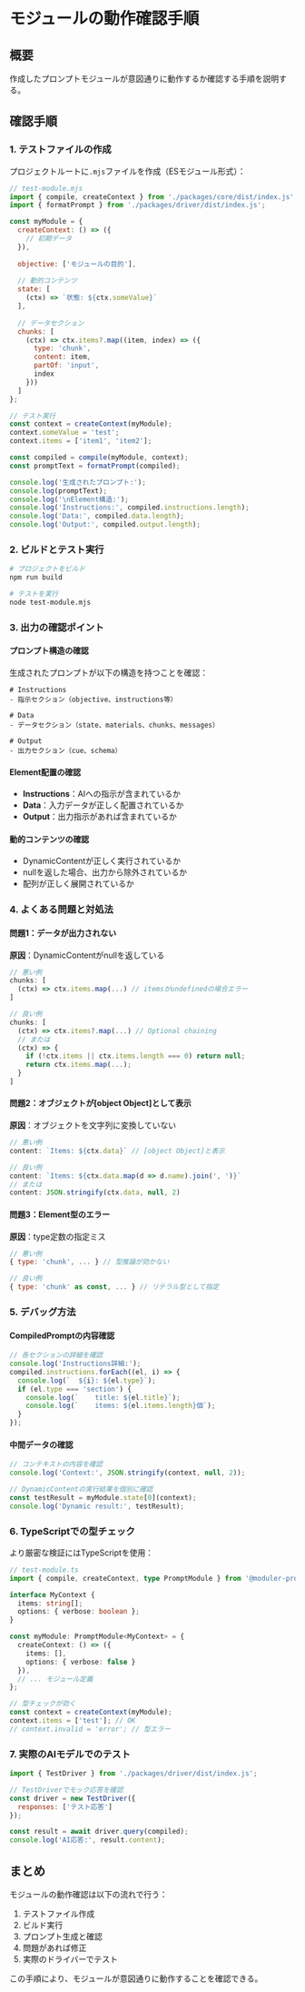 # モジュールの動作確認手順

## 概要

作成したプロンプトモジュールが意図通りに動作するか確認する手順を説明する。

## 確認手順

### 1. テストファイルの作成

プロジェクトルートに`.mjs`ファイルを作成（ESモジュール形式）：

```javascript
// test-module.mjs
import { compile, createContext } from './packages/core/dist/index.js';
import { formatPrompt } from './packages/driver/dist/index.js';

const myModule = {
  createContext: () => ({
    // 初期データ
  }),
  
  objective: ['モジュールの目的'],
  
  // 動的コンテンツ
  state: [
    (ctx) => `状態: ${ctx.someValue}`
  ],
  
  // データセクション
  chunks: [
    (ctx) => ctx.items?.map((item, index) => ({
      type: 'chunk',
      content: item,
      partOf: 'input',
      index
    }))
  ]
};

// テスト実行
const context = createContext(myModule);
context.someValue = 'test';
context.items = ['item1', 'item2'];

const compiled = compile(myModule, context);
const promptText = formatPrompt(compiled);

console.log('生成されたプロンプト:');
console.log(promptText);
console.log('\nElement構造:');
console.log('Instructions:', compiled.instructions.length);
console.log('Data:', compiled.data.length);
console.log('Output:', compiled.output.length);
```

### 2. ビルドとテスト実行

```bash
# プロジェクトをビルド
npm run build

# テストを実行
node test-module.mjs
```

### 3. 出力の確認ポイント

#### プロンプト構造の確認

生成されたプロンプトが以下の構造を持つことを確認：

```
# Instructions
- 指示セクション（objective、instructions等）

# Data  
- データセクション（state、materials、chunks、messages）

# Output
- 出力セクション（cue、schema）
```

#### Element配置の確認

- **Instructions**：AIへの指示が含まれているか
- **Data**：入力データが正しく配置されているか
- **Output**：出力指示があれば含まれているか

#### 動的コンテンツの確認

- DynamicContentが正しく実行されているか
- nullを返した場合、出力から除外されているか
- 配列が正しく展開されているか

### 4. よくある問題と対処法

#### 問題1：データが出力されない

**原因**：DynamicContentがnullを返している

```javascript
// 悪い例
chunks: [
  (ctx) => ctx.items.map(...) // itemsがundefinedの場合エラー
]

// 良い例  
chunks: [
  (ctx) => ctx.items?.map(...) // Optional chaining
  // または
  (ctx) => {
    if (!ctx.items || ctx.items.length === 0) return null;
    return ctx.items.map(...);
  }
]
```

#### 問題2：オブジェクトが[object Object]として表示

**原因**：オブジェクトを文字列に変換していない

```javascript
// 悪い例
content: `Items: ${ctx.data}` // [object Object]と表示

// 良い例
content: `Items: ${ctx.data.map(d => d.name).join(', ')}`
// または
content: JSON.stringify(ctx.data, null, 2)
```

#### 問題3：Element型のエラー

**原因**：type定数の指定ミス

```javascript
// 悪い例
{ type: 'chunk', ... } // 型推論が効かない

// 良い例
{ type: 'chunk' as const, ... } // リテラル型として指定
```

### 5. デバッグ方法

#### CompiledPromptの内容確認

```javascript
// 各セクションの詳細を確認
console.log('Instructions詳細:');
compiled.instructions.forEach((el, i) => {
  console.log(`  ${i}: ${el.type}`);
  if (el.type === 'section') {
    console.log(`    title: ${el.title}`);
    console.log(`    items: ${el.items.length}個`);
  }
});
```

#### 中間データの確認

```javascript
// コンテキストの内容を確認
console.log('Context:', JSON.stringify(context, null, 2));

// DynamicContentの実行結果を個別に確認
const testResult = myModule.state[0](context);
console.log('Dynamic result:', testResult);
```

### 6. TypeScriptでの型チェック

より厳密な検証にはTypeScriptを使用：

```typescript
// test-module.ts
import { compile, createContext, type PromptModule } from '@moduler-prompt/core';

interface MyContext {
  items: string[];
  options: { verbose: boolean };
}

const myModule: PromptModule<MyContext> = {
  createContext: () => ({
    items: [],
    options: { verbose: false }
  }),
  // ... モジュール定義
};

// 型チェックが効く
const context = createContext(myModule);
context.items = ['test']; // OK
// context.invalid = 'error'; // 型エラー
```

### 7. 実際のAIモデルでのテスト

```javascript
import { TestDriver } from './packages/driver/dist/index.js';

// TestDriverでモック応答を確認
const driver = new TestDriver({
  responses: ['テスト応答']
});

const result = await driver.query(compiled);
console.log('AI応答:', result.content);
```

## まとめ

モジュールの動作確認は以下の流れで行う：

1. テストファイル作成
2. ビルド実行
3. プロンプト生成と確認
4. 問題があれば修正
5. 実際のドライバーでテスト

この手順により、モジュールが意図通りに動作することを確認できる。